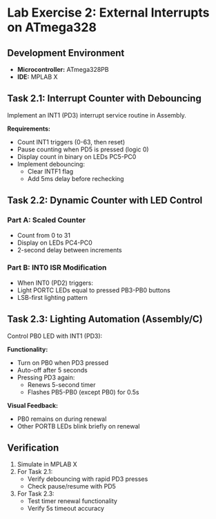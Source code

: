 # Lab Exercise 2: External Interrupts on ATmega328

## Development Environment
- **Microcontroller:** ATmega328PB
- **IDE:** MPLAB X

## Task 2.1: Interrupt Counter with Debouncing
Implement an INT1 (PD3) interrupt service routine in Assembly.

**Requirements:**
- Count INT1 triggers (0-63, then reset)
- Pause counting when PD5 is pressed (logic 0)
- Display count in binary on LEDs PC5-PC0
- Implement debouncing:
  - Clear INTF1 flag
  - Add 5ms delay before rechecking

## Task 2.2: Dynamic Counter with LED Control
### Part A: Scaled Counter
- Count from 0 to 31
- Display on LEDs PC4-PC0
- 2-second delay between increments

### Part B: INT0 ISR Modification
- When INT0 (PD2) triggers:
- Light PORTC LEDs equal to pressed PB3-PB0 buttons
- LSB-first lighting pattern

## Task 2.3: Lighting Automation (Assembly/C)
Control PB0 LED with INT1 (PD3):

**Functionality:**
- Turn on PB0 when PD3 pressed
- Auto-off after 5 seconds
- Pressing PD3 again:
  - Renews 5-second timer
  - Flashes PB5-PB0 (except PB0) for 0.5s

**Visual Feedback:**
- PB0 remains on during renewal
- Other PORTB LEDs blink briefly on renewal

## Verification
1. Simulate in MPLAB X
2. For Task 2.1:
   - Verify debouncing with rapid PD3 presses
   - Check pause/resume with PD5
3. For Task 2.3:
   - Test timer renewal functionality
   - Verify 5s timeout accuracy